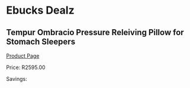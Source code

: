 
# Ebucks Dealz
## Tempur Ombracio Pressure Releiving Pillow for Stomach Sleepers
[Product Page](https://www.ebucks.com/web/shop/productSelected.do?prodId=1228150618&catId=704984344)

Price: R2595.00

Savings: 


	